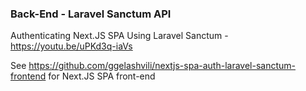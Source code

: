 ### Back-End - Laravel Sanctum API

Authenticating Next.JS SPA Using Laravel Sanctum - https://youtu.be/uPKd3q-iaVs

See https://github.com/ggelashvili/nextjs-spa-auth-laravel-sanctum-frontend for Next.JS SPA front-end
